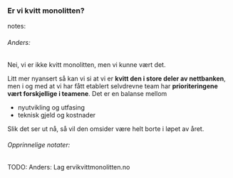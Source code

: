 ### Er vi kvitt monolitten?


notes:
###### Anders:

Nei, vi er ikke kvitt monolitten, men vi kunne vært det.

Litt mer nyansert så kan vi si at vi er **kvitt den i store deler av nettbanken**, men i og med at vi har fått etablert selvdrevne team har **prioriteringene vært forskjellige i teamene**. Det er en balanse mellom 
* nyutvikling og utfasing
* teknisk gjeld og kostnader

Slik det ser ut nå, så vil den omsider være helt borte i løpet av året.


###### Opprinnelige notater:

TODO: Anders: Lag ervikvittmonolitten.no
